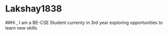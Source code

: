 ﻿# Lakshay1838
##Hi , I am a BE-CSE Student currenty in 3rd year exploring opportunities to learn new skills
